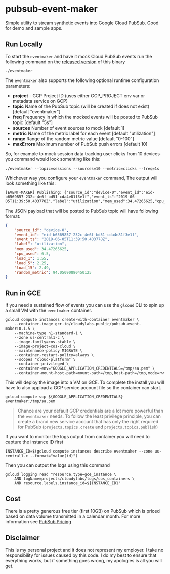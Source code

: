 # pubsub-event-maker

Simple utility to stream synthetic events into Google Cloud PubSub. Good for demo and sample apps.

## Run Locally

To start the `eventmaker` and have it mock Cloud PubSub events run the following command on the [released version](https://github.com/mchmarny/pubsub-event-maker/releases) of this binary

```shell
./eventmaker
```

The `eventmaker` also supports the following optional runtime configuration parameters:

* **project** - GCP Project ID (uses either GCP_PROJECT env var or metadata service on GCP)
* **topic** Name of the PubSub topic (will be created if does not exist) [default "eventmaker"]
* **freq** Frequency in which the mocked events will be posted to PubSub topic [default "5s"]
* **sources** Number of event sources to mock [default 1]
* **metric** Name of the metric label for each event [default "utilization"]
* **range** Range of the random metric value [default "0-100"]
* **maxErrors** Maximum number of PubSub push errors [default 10]

So, for example to mock session data tracking user clicks from 10 devices you command would look somehting like this:

```shell
./eventmaker --topic=sessions --sources=10 --metric=clicks --freq=1s
```

Whichever way you configure your `eventmaker` command, The output will look something like this:

```shell
[EVENT-MAKER] Publishing: {"source_id":"device-0","event_id":"eid-b6569857-232c-4e6f-bd51-cda4e81f3e1f","event_ts":"2019-06-05T11:39:50.403778Z","label":"utilization","mem_used":34.47265625,"cpu_used":6.5,"load_1":1.55,"load_5":2.25,"load_15":2.49,"random_metric":94.05090880450125}
```

The JSON payload that will be posted to PubSub topic will have following format:

```json
{
    "source_id": "device-0",
    "event_id": "eid-b6569857-232c-4e6f-bd51-cda4e81f3e1f",
    "event_ts": "2019-06-05T11:39:50.403778Z",
    "label": "utilization",
    "mem_used": 34.47265625,
    "cpu_used": 6.5,
    "load_1": 1.55,
    "load_5": 2.25,
    "load_15": 2.49,
    "random_metric": 94.05090880450125
}
```

## Run in GCE

If you need a sustained flow of events you can use the `glcoud` CLI to spin up a small VM with the `eventmaker` container.

```shell
gcloud compute instances create-with-container eventmaker \
    --container-image gcr.io/cloudylabs-public/pubsub-event-maker:0.1.5 \
    --machine-type n1-standard-1 \
    --zone us-central1-c \
    --image-family=cos-stable \
    --image-project=cos-cloud \
    --maintenance-policy MIGRATE \
    --container-restart-policy=always \
    --scopes "cloud-platform" \
    --container-privileged \
    --container-env="GOOGLE_APPLICATION_CREDENTIALS=/tmp/sa.pem" \
    --container-mount-host-path=mount-path=/tmp,host-path=/tmp,mode=rw
```

This will deploy the image into a VM on GCE. To complete the install you will have to also uppload a GCP service account file so the container can start.

```shell
gcloud compute scp ${GOOGLE_APPLICATION_CREDENTIALS} eventmaker:/tmp/sa.pem
```

> Chance are your default GCP credentials are a lot more powerful than the `eventmaker` needs. To follow the least privilege principle, you can create a brand new service account that has only the right required for PubSub (`projects.topics.create` and `projects.topics.publish`)

If you want to monitor the logs output from container you will need to capture the instance ID first

```shell
INSTANCE_ID=$(gcloud compute instances describe eventmaker --zone us-central1-c --format="value(id)")
```

Then you can output the logs using this command

```shell
gcloud logging read "resource.type=gce_instance \
    AND logName=projects/cloudylabs/logs/cos_containers \
    AND resource.labels.instance_id=${INSTANCE_ID}"
```

## Cost

There is a pretty generous free tier (first 10GB) on PubSub which is priced based on data volume transmitted in a calendar month. For more information see [PubSub Pricing](https://cloud.google.com/pubsub/pricing)


## Disclaimer

This is my personal project and it does not represent my employer. I take no responsibility for issues caused by this code. I do my best to ensure that everything works, but if something goes wrong, my apologies is all you will get.
